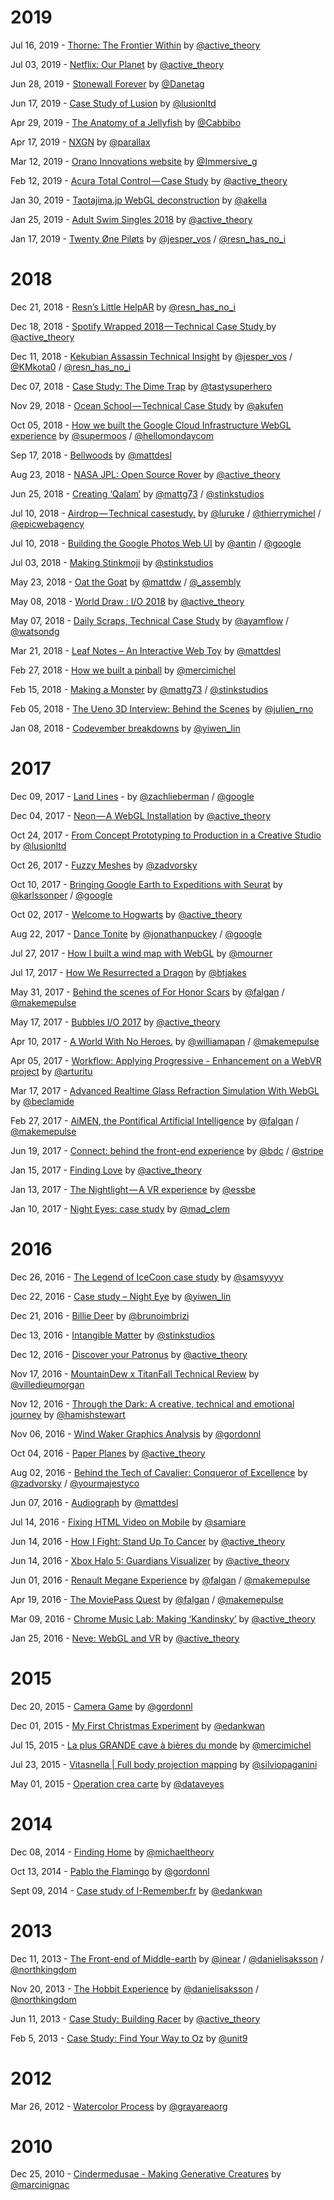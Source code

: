 # 2019
Jul 16, 2019 - [Thorne: The Frontier Within](https://medium.com/active-theory/thorne-the-frontier-within-7c97f8a49719) by [@active_theory](https://twitter.com/active_theory)

Jul 03, 2019 - [Netflix: Our Planet](https://medium.com/active-theory/netflix-our-planet-b61948b34486) by [@active_theory](https://twitter.com/active_theory)

Jun 28, 2019 - [Stonewall Forever](https://medium.com/@Danetag/stonewall-forever-94f359c6390) by [@Danetag](https://twitter.com/Danetag)

Jun 17, 2019 - [Case Study of Lusion](https://www.awwwards.com/case-study-for-lusion-by-lusion-winner-of-site-of-the-month-may.html) by [@lusionltd](https://twitter.com/lusionltd)

Apr 29, 2019 - [The Anatomy of a Jellyfish](https://medium.com/@isaaclandoncohen/the-anatomy-of-a-jellyfish-5fa9337fcd92) by [@Cabbibo](https://twitter.com/Cabbibo)

Apr 17, 2019 - [NXGN](https://parall.ax/blog/view/3293/making-of-nxgn-an-interactive-webgl-site) by [@parallax](https://twitter.com/parallax)

Mar 12, 2019 - [Orano Innovations website](https://medium.com/@hello_11138/orano-case-study-36dbb465b6cc) by [@Immersive_g](https://twitter.com/Immersive_g)

Feb 12, 2019 - [Acura Total Control — Case Study](https://medium.com/@activetheory/acura-total-control-case-study-9e12037b944e) by [@active_theory](https://twitter.com/active_theory)

Jan 30, 2019 - [Taotajima.jp WebGL deconstruction](https://medium.com/@akella/taotajima-jp-webgl-deconstruction-af4946e8e8ed) by [@akella](https://twitter.com/akella)

Jan 25, 2019 - [Adult Swim Singles 2018](https://medium.com/@activetheory/adult-swim-singles-2018-case-study-e19349ecbfb3) by [@active_theory](https://twitter.com/active_theory)

Jan 17, 2019 - [Twenty Øne Piløts](https://medium.com/resn/bandit%C3%B8-immersive-experience-f258361dead3) by [@jesper_vos](https://twitter.com/jesper_vos) / [@resn_has_no_i](https://twitter.com/resn_has_no_i) 

# 2018

Dec 21, 2018 - [Resn’s Little HelpAR](https://medium.com/@resn_has_no_i/resns-little-helpar-48618976c336) by [@resn_has_no_i](https://twitter.com/resn_has_no_i)

Dec 18, 2018 - [Spotify Wrapped 2018 — Technical Case Study
](https://medium.com/@activetheory/spotify-wrapped-2018-technical-case-study-5b7cfb7e9d3a) by [@active_theory](https://twitter.com/active_theory)

Dec 11, 2018 - [Kekubian Assassin Technical Insight](https://medium.com/resn/kekubian-assassin-technical-insight-a401717550d) by [@jesper_vos](https://twitter.com/jesper_vos) / [@KMkota0](https://twitter.com/KMkota0) / [@resn_has_no_i](https://twitter.com/resn_has_no_i)

Dec 07, 2018 - [Case Study: The Dime Trap](https://medium.com/superhero-cheesecake/case-study-the-dime-trap-900ee4d29bf7) by [@tastysuperhero](https://twitter.com/tastysuperhero)

Nov 29, 2018 - [Ocean School — Technical Case Study](https://medium.com/@akufen/ocean-school-technical-case-study-ae391656b7ab) by [@akufen](https://twitter.com/akufen)

Oct 05, 2018 - [How we built the Google Cloud Infrastructure WebGL experience](https://medium.com/@hellomondaycom/how-we-built-the-google-cloud-infrastructure-webgl-experience-dec3ce7cd209) by [@supermoos](https://twitter.com/Supermoos) / [@hellomondaycom](https://twitter.com/hellomondaycom)

Sep 17, 2018 - [Bellwoods](https://mattdesl.svbtle.com/bellwoods) by [@mattdesl](https://twitter.com/mattdesl)

Aug 23, 2018 - [NASA JPL: Open Source Rover](https://medium.com/@activetheory/nasa-jpl-open-source-rover-9d2b8790beaf) by [@active_theory](https://twitter.com/active_theory)

Jun 25, 2018 - [Creating ‘Qalam’](https://medium.com/@stinkstudios/creating-qalam-d016a0a52d56) by [@mattg73](https://twitter.com/mattg73) / [@stinkstudios](https://twitter.com/stinkstudios)

Jul 10, 2018 - [Airdrop — Technical casestudy.](https://medium.com/epicagency/airdrop-technical-casestudy-bafabf2f8c1e) by [@luruke](https://twitter.com/luruke) / [@thierrymichel](https://twitter.com/thierrymichel) / [@epicwebagency](https://twitter.com/epicwebagency)

Jul 10, 2018 - [Building the Google Photos Web UI](https://medium.com/google-design/google-photos-45b714dfbed1) by [@antin](https://twitter.com/antin) / [@google](https://twitter.com/google)

Jul 03, 2018 - [Making Stinkmoji](https://medium.com/@stinkstudios/how-we-made-stinkmoji-1496856eb195) by [@stinkstudios](https://twitter.com/stinkstudios)

May 23, 2018 - [Oat the Goat](http://assemblyltd.com/devnotes/2018/05/otg1-beginnings/) by [@mattdw](https://twitter.com/mattdw) / [@_assembly](https://twitter.com/_Assembly)

May 08, 2018 - [World Draw : I/O 2018](https://medium.com/@activetheory/world-draw-63ad9e4c1ebd) by [@active_theory](https://twitter.com/active_theory)

May 07, 2018 - [Daily Scraps, Technical Case Study](https://medium.com/watsondg/daily-scraps-technical-case-study-e0944f884365) by [@ayamflow](https://twitter.com/ayamflow) / [@watsondg](https://twitter.com/watsondg)

Mar 21, 2018 - [Leaf Notes – An Interactive Web Toy](https://mattdesl.svbtle.com/tendril-web-toy) by [@mattdesl](https://twitter.com/mattdesl)

Feb 27, 2018 - [How we built a pinball](https://medium.com/@MerciMichel/ouigo-lets-play-case-study-b763f69dd89c) by [@mercimichel](https://twitter.com/MerciMichel)

Feb 15, 2018 - [Making a Monster](https://medium.com/@stinkstudios/making-a-monster-37e9d301e21b) by [@mattg73](https://twitter.com/mattg73) / [@stinkstudios](https://twitter.com/stinkstudios)

Feb 05, 2018 - [The Ueno 3D Interview: Behind the Scenes](https://loremipsum.ueno.co/the-ueno-3d-interview-behind-the-scenes-da13885d8768) by [@julien_rno](https://twitter.com/julien_rno)

Jan 08, 2018 - [Codevember breakdowns](https://medium.com/@bongiovi015/codevember-breakdowns-part-1-shadow-mapping-f90d05179134) by [@yiwen_lin](https://twitter.com/yiwen_lin)



# 2017
Dec 09, 2017 - [Land Lines](https://developers.google.com/web/showcase/2016/land-lines) - by [@zachlieberman](https://twitter.com/zachlieberman) / [@google](https://twitter.com/google)

Dec 04, 2017 - [Neon — A WebGL Installation](https://medium.com/@activetheory/neon-a-webgl-installation-fdf540c42152) by [@active_theory](https://twitter.com/active_theory)

Oct 24, 2017 - [From Concept Prototyping to Production in a Creative Studio](https://medium.com/lusion-ltd/from-concept-prototyping-to-production-in-a-creative-studio-f2083e96c4b9) by [@lusionltd](https://twitter.com/lusionltd)

Oct 26, 2017 - [Fuzzy Meshes](https://medium.com/@Zadvorsky/fuzzy-meshes-4c7fd3910d6f) by [@zadvorsky](https://twitter.com/zadvorsky)

Oct 10, 2017 - [Bringing Google Earth to Expeditions with Seurat](https://www.blog.google/products/google-vr/bringing-google-earth-expeditions-seurat/) by [@karlssonper](https://twitter.com/@karlssonper) / [@google](https://twitter.com/google)

Oct 02, 2017 - [Welcome to Hogwarts](https://medium.com/@activetheory/hogwarts-a66678d66283) by [@active_theory](https://twitter.com/active_theory)

Aug 22, 2017 - [Dance Tonite](https://developers.google.com/web/showcase/2017/dance-tonite) by [@jonathanpuckey](https://twitter.com/jonathanpuckey) / [@google](https://twitter.com/google)

Jul 27, 2017 - [How I built a wind map with WebGL](https://blog.mapbox.com/how-i-built-a-wind-map-with-webgl-b63022b5537f) by [@mourner](https://twitter.com/mourner)

Jul 17, 2017 - [How We Resurrected a Dragon](https://source.opennews.org/articles/resurrecting-dragon/) by [@btjakes](https://twitter.com/@btjakes)

May 31, 2017 - [Behind the scenes of For Honor Scars](https://m.makemepulse.com/behind-the-scenes-of-for-honor-scars-cbb800c6e05f) by [@falgan](https://twitter.com/falgan) / [@makemepulse](https://twitter.com/makemepulse)

May 17, 2017 - [Bubbles I/O 2017](https://medium.com/@activetheory/bubbles-i-o-2017-e52171516b93) by [@active_theory](https://twitter.com/active_theory)

Apr 10, 2017 - [A World With No Heroes.](https://m.makemepulse.com/a-world-with-no-heroes-79cfafbc7c7) by [@williamapan](https://twitter.com/williamapan) / [@makemepulse](https://twitter.com/makemepulse)

Apr 05, 2017 - [Workflow: Applying Progressive - Enhancement on a WebVR project](https://unboring.net/workflows/progressive-enhancement/) by [@arturitu](https://twitter.com/arturitu)

Mar 17, 2017 - [Advanced Realtime Glass Refraction Simulation With WebGL](https://medium.com/@beclamide/advanced-realtime-glass-refraction-simulation-with-webgl-71bdce7ab825) by [@beclamide](https://twitter.com/beclamide)

Feb 27, 2017 - [AiMEN, the Pontifical Artificial Intelligence](https://m.makemepulse.com/aimen-the-pontifical-artificial-intelligence-bf02dcb3fd1a) by [@falgan](https://twitter.com/falgan) / [@makemepulse](https://twitter.com/makemepulse)

Jun 19, 2017 - [Connect: behind the front-end experience](https://stripe.com/blog/connect-front-end-experience) by [@bdc](https://twitter.com/bdc) / [@stripe](https://twitter.com/stripe)

Jan 15, 2017 - [Finding Love](https://medium.com/@activetheory/finding-love-b4cf6727721b#.9e2vc6aq0) by [@active_theory](https://twitter.com/active_theory)

Jan 13, 2017 - [The Nightlight — A VR experience](https://m.makemepulse.com/the-nightlight-a-vr-experience-3f31a72835e7) by [@essbe](https://twitter.com/essbe)

Jan 10, 2017 - [Night Eyes: case study](https://medium.com/@mad_clem/night-eyes-case-study-19eb54068379#.d5y5ceox2) by [@mad_clem](https://twitter.com/mad_clem)

# 2016
Dec 26, 2016 - [The Legend of IceCoon case study](https://medium.com/@Samsy/the-legend-of-icecoon-case-study-advanced-webgl-first-part-185742e82429) by [@samsyyyy](https://twitter.com/Samsyyyy)

Dec 22, 2016 - [Case study – Night Eye](http://blog.bongiovi.tw/case-study-night-eye/) by [@yiwen_lin](https://twitter.com/yiwen_lin)

Dec 21, 2016 - [Billie Deer](http://brunoimbrizi.com/unbox/2016/12/billie-deer/) by [@brunoimbrizi](https://twitter.com/brunoimbrizi)

Dec 13, 2016 - [Intangible Matter](http://www.stinkdigital.com/work/the-fifth-sense-intangible-matter) by [@stinkstudios](https://twitter.com/stinkstudios)

Dec 12, 2016 - [Discover your Patronus](https://medium.com/@activetheory/discover-your-patronus-348971420487#.f6fkzwz9t) by [@active_theory](https://twitter.com/active_theory)

Nov 17, 2016 - [MountainDew x TitanFall Technical Review](https://medium.com/@VilledieuMorgan/mountaindew-x-titanfall-technical-review-35f1be4089c#.3rhg8i63x) by [@villedieumorgan](https://twitter.com/VilledieuMorgan)

Nov 12, 2016 - [Through the Dark: A creative, technical and emotional journey](https://medium.com/@hamishstewart/through-the-dark-a-creative-technical-and-emotional-journey-daffecea1744#.468prz73n) by [@hamishstewart](https://twitter.com/hamishstewart)

Nov 06, 2016 - [Wind Waker Graphics Analysis](https://medium.com/@gordonnl/wind-waker-graphics-analysis-a0b575a31127#.ngux2j51n) by [@gordonnl](https://twitter.com/gordonnl)

Oct 04, 2016 - [Paper Planes](https://medium.com/@activetheory/paper-planes-6b0008c56c17#.i46gzuwq7) by [@active_theory](https://twitter.com/active_theory)

Aug 02, 2016 - [Behind the Tech of Cavalier: Conqueror of Excellence](https://medium.com/your-majesty-co/behind-the-tech-of-cavalier-conqueror-of-excellence-29f64330afa9#.gwtxrh77j) by [@zadvorsky](https://twitter.com/zadvorsky) / [@yourmajestyco](https://twitter.com/yourmajestyco)

Jun 07, 2016 - [Audiograph](https://mattdesl.svbtle.com/audiograph) by [@mattdesl](https://twitter.com/mattdesl)

Jul 14, 2016 - [Fixing HTML Video on Mobile](https://medium.com/this-also/whitewater-9b47f1e32ffe#.9nnnqhobc) by [@samiare](https://twitter.com/SamIAre)

Jun 14, 2016 - [How I Fight: Stand Up To Cancer](https://medium.com/@activetheory/how-i-fight-stand-up-to-cancer-cf0ab227b44e#.cxts1dxvk) by [@active_theory](https://twitter.com/active_theory)

Jun 14, 2016 - [Xbox Halo 5: Guardians Visualizer](https://medium.com/@activetheory/xbox-halo-5-guardians-visualizer-5b9afcb542f1#.uoobt7u58) by [@active_theory](https://twitter.com/active_theory)

Jun 01, 2016 - [Renault Megane Experience](https://m.makemepulse.com/renault-megane-experience-610bbfd6d7b7#.6uy1b3kwd) by [@falgan](https://twitter.com/falgan) / [@makemepulse](https://twitter.com/makemepulse)

Apr 19, 2016 - [The MoviePass Quest](https://m.makemepulse.com/the-moviepass-quest-c395e656a813#.hza55d6o8) by [@falgan](https://twitter.com/falgan) / [@makemepulse](https://twitter.com/makemepulse)

Mar 09, 2016 - [Chrome Music Lab: Making ‘Kandinsky’](https://medium.com/@activetheory/chrome-music-lab-making-kandinsky-7de5ab04f4fe#.x3vkidwve) by [@active_theory](https://twitter.com/active_theory)

Jan 25, 2016 - [Neve: WebGL and VR](https://medium.com/@activetheory/neve-webgl-and-vr-d42a25856d67#.rrrba7ih1) by [@active_theory](https://twitter.com/active_theory)

# 2015
Dec 20, 2015 - [Camera Game](https://medium.com/@gordonnl/camera-game-8a2b013baf81#.ljwkp3wul) by [@gordonnl](https://twitter.com/gordonnl)

Dec 01, 2015 - [My First Christmas Experiment](http://blog.edankwan.com/post/my-first-christmas-experiment) by [@edankwan](https://twitter.com/edankwan)

Jul 15, 2015 - [La plus GRANDE cave à bières du monde](https://medium.com/@MerciMichel/la-plus-grande-cave-%C3%A0-bi%C3%A8res-du-monde-c2db691104a5#.e33rhcifm) by [@mercimichel](https://twitter.com/MerciMichel)

Jul 23, 2015 - [Vitasnella | Full body projection mapping](https://medium.com/@silviopaganini/vitasnella-full-body-projection-mapping-daea4cf53dfe#.8v4ra7t85) by [@silviopaganini](https://twitter.com/silviopaganini)

May 01, 2015 - [Operation crea carte](http://dataveyes.com/#!/en/case-studies/operation-crea-carte) by [@dataveyes](https://twitter.com/dataveyes)

# 2014
Dec 08, 2014 - [Finding Home](https://medium.com/@michaeltheory/finding-home-d0328ca92d21#.y84d0a62t) by [@michaeltheory](https://twitter.com/michaeltheory)

Oct 13, 2014 - [Pablo the Flamingo](https://medium.com/@gordonnl/pablo-the-flamingo-75a21bf8ea12#.l6swlfqz7) by [@gordonnl](https://twitter.com/gordonnl)

Sept 09, 2014 - [Case study of I-Remember.fr](http://blog.edankwan.com/post/case-study-of-i-remember-fr) by [@edankwan](https://twitter.com/edankwan)

# 2013
Dec 11, 2013 - [The Front-end of Middle-earth](https://www.html5rocks.com/en/tutorials/casestudies/hobbit-front-end/) by [@inear](https://twitter.com/inear) / [@danielisaksson](https://twitter.com/danielisaksson) / [@northkingdom](https://twitter.com/northkingdom)

Nov 20, 2013 - [The Hobbit Experience](https://www.html5rocks.com/en/tutorials/casestudies/hobbit/) by [@danielisaksson](https://twitter.com/danielisaksson) / [@northkingdom](https://twitter.com/northkingdom)

Jun 11, 2013 - [Case Study: Building Racer](https://www.html5rocks.com/en/tutorials/casestudies/racer/) by [@active_theory](https://twitter.com/active_theory)

Feb 5, 2013 - [Case Study: Find Your Way to Oz](https://www.html5rocks.com/en/tutorials/casestudies/oz/) by [@unit9](https://twitter.com/UNIT9)


# 2012
Mar 26, 2012 - [Watercolor Process](https://hi.stamen.com/watercolor-process-3dd5135861fe) by [@grayareaorg](https://twitter.com/grayareaorg)


# 2010
Dec 25, 2010 - [Cindermedusae - Making Generative Creatures](http://marcinignac.com/blog/cindermedusae-making-generative-creatures/) by [@marcinignac](https://twitter.com/marcinignac)
